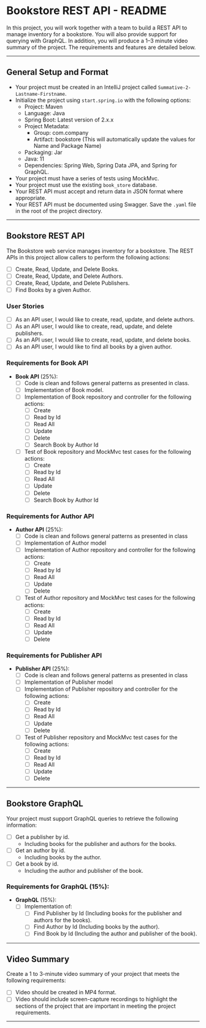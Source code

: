 
# Bookstore REST API - README
In this project, you will work together with a team to build a REST API to manage inventory for a bookstore. You will also provide support for querying with GraphQL. In addition, you will produce a 1–3 minute video summary of the project. The requirements and features are detailed below.

---

## General Setup and Format

- Your project must be created in an IntelliJ project called `Summative-2-Lastname-Firstname`.
- Initialize the project using `start.spring.io` with the following options:
    - Project: Maven
    - Language: Java
    - Spring Boot: Latest version of 2.x.x
    - Project Metadata:
        - Group: com.company
        - Artifact: bookstore (This will automatically update the values for Name and Package Name)
    - Packaging: Jar
    - Java: 11
    - Dependencies: Spring Web, Spring Data JPA, and Spring for GraphQL.
- Your project must have a series of tests using MockMvc.
- Your project must use the existing `book_store` database.
- Your REST API must accept and return data in JSON format where appropriate.
- Your REST API must be documented using Swagger. Save the `.yaml` file in the root of the project directory.

---

## Bookstore REST API

The Bookstore web service manages inventory for a bookstore. The REST APIs in this project allow callers to perform the following actions:

- [ ] Create, Read, Update, and Delete Books.
- [ ] Create, Read, Update, and Delete Authors.
- [ ] Create, Read, Update, and Delete Publishers.
- [ ] Find Books by a given Author.

### User Stories

- [ ] As an API user, I would like to create, read, update, and delete authors.
- [ ] As an API user, I would like to create, read, update, and delete publishers.
- [ ] As an API user, I would like to create, read, update, and delete books.
- [ ] As an API user, I would like to find all books by a given author.

### Requirements for Book API

- **Book API** (25%):
    - [ ] Code is clean and follows general patterns as presented in class.
    - [ ] Implementation of Book model.
    - [ ] Implementation of Book repository and controller for the following actions:
        - [ ] Create
        - [ ] Read by Id
        - [ ] Read All
        - [ ] Update
        - [ ] Delete
        - [ ] Search Book by Author Id
    - [ ] Test of Book repository and MockMvc test cases for the following actions:
        - [ ] Create
        - [ ] Read by Id
        - [ ] Read All
        - [ ] Update
        - [ ] Delete
        - [ ] Search Book by Author Id

### Requirements for Author API

- **Author API** (25%):
    - [ ] Code is clean and follows general patterns as presented in class
    - [ ] Implementation of Author model
    - [ ] Implementation of Author repository and controller for the following actions:
        - [ ] Create
        - [ ] Read by Id
        - [ ] Read All
        - [ ] Update
        - [ ] Delete
    - [ ] Test of Author repository and MockMvc test cases for the following actions:
        - [ ] Create
        - [ ] Read by Id
        - [ ] Read All
        - [ ] Update
        - [ ] Delete

### Requirements for Publisher API

- **Publisher API** (25%):
    - [ ] Code is clean and follows general patterns as presented in class
    - [ ] Implementation of Publisher model
    - [ ] Implementation of Publisher repository and controller for the following actions:
        - [ ] Create
        - [ ] Read by Id
        - [ ] Read All
        - [ ] Update
        - [ ] Delete
    - [ ] Test of Publisher repository and MockMvc test cases for the following actions:
        - [ ] Create
        - [ ] Read by Id
        - [ ] Read All
        - [ ] Update
        - [ ] Delete

---

## Bookstore GraphQL

Your project must support GraphQL queries to retrieve the following information:

- [ ] Get a publisher by id.
    - Including books for the publisher and authors for the books.
- [ ] Get an author by id.
    - Including books by the author.
- [ ] Get a book by id.
    - Including the author and publisher of the book.

### Requirements for GraphQL (15%):

- **GraphQL** (15%):
    - [ ] Implementation of:
        - [ ] Find Publisher by Id (Including books for the publisher and authors for the books).
        - [ ] Find Author by Id (Including books by the author).
        - [ ] Find Book by Id (Including the author and publisher of the book).

---

## Video Summary

Create a 1 to 3-minute video summary of your project that meets the following requirements:

- [ ] Video should be created in MP4 format.
- [ ] Video should include screen-capture recordings to highlight the sections of the project that are important in meeting the project requirements.

---

